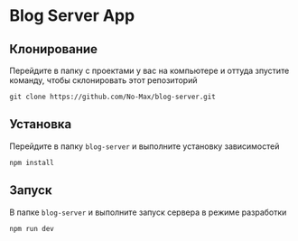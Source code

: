 # Blog Server App
## Клонирование
Перейдите в папку с проектами у вас на компьютере и оттуда зпустите команду, чтобы склонировать этот репозиторий
```
git clone https://github.com/No-Max/blog-server.git
```
## Установка
Перейдите в папку `blog-server` и выполните установку зависимостей
```
npm install
```
## Запуск
В папке `blog-server` и выполните запуск сервера в режиме разработки
```
npm run dev
```
